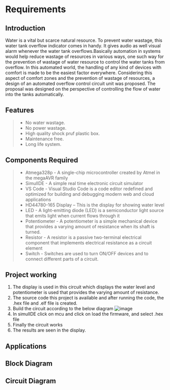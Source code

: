 # Requirements
## Introduction

Water is a vital but scarce natural resource. To prevent water wastage, this water tank overflow indicator comes in handy. It gives audio as well visual alarm whenever the water tank overflows.Basically automation in systems would help reduce wastage of resources in various ways, one such way for the prevention of wastage of water resource to control the water tanks from overflow. In this automated world, the handling of any kind of devices with comfort is made to be the easiest factor everywhere. Considering this aspect of comfort zones and the prevention of wastage of resources, a design of an automated overflow control circuit unit was proposed. The proposal was designed on the perspective of controlling the flow of water into the tanks automatically.

## Features

> * No water wastage.
> * No power wastage.
> * High quality shock pruf plastic box.
> * Maintenance free.
> * Long life system.

## Components Required

> * Atmega328p - A single-chip microcontroller created by Atmel in the megaAVR family
> * SimulIDE - A simple real time electronic circuit simulator
> * VS Code - Visual Studio Code is a code editor redefined and optimized for building and debugging modern web and cloud applications
> * HD44780-165 Display – This is the display for showing water level
> * LED - A light-emitting diode (LED) is a semiconductor light source that emits light when current flows through it
> * Potentiometer - A potentiometer is a simple mechanical device that provides a varying amount of resistance when its shaft is turned.
> * Resistor - A resistor is a passive two-terminal electrical component that implements electrical resistance as a circuit element
> * Switch - Switches are used to turn ON/OFF devices and to connect different parts of a circuit.

## Project working

1. The display is used in this circuit which displays the water level and potentiometer is used that provides the varying amount of resistance.
2. The source code this project is available and after running the code, the .hex file and .elf file is created.
3. Build the circuit according to the below diagram
![image](https://user-images.githubusercontent.com/104186419/164953982-b7b48408-5769-42d3-b8dd-bc2a727e6357.png)
4. In simulIDE click on mcu and click on load the firmware, and select .hex file
5. Finally the circuit works
6. The results are seen in the display.
## Applications
## Block Diagram
## Circuit Diagram
